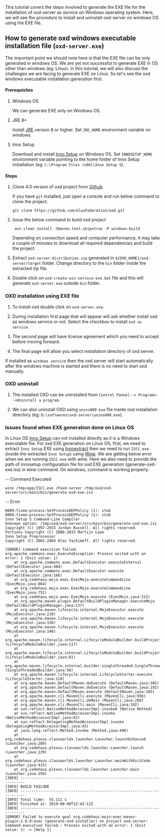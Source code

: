 This tutorial covers the steps involved to generate the EXE file for the installation of oxd-server as service on Windows operating system. Here, we will see the procedure to install and uninstall oxd-server on windows OS using the EXE file.

## How to generate oxd windows executable installation file (`oxd-server.exe`)

The important point we should note here is that the EXE file can be only generated in windows OS. We are yet not successful to generate EXE in OS other than windows (eg: Linux). In this tutorial, we will also discuss the challenges we are facing to generate EXE on Linux. So let's see the oxd windows executable installation generation first.

#### Prerequisites

1. Windows OS

   We can generate EXE only on Windows OS.

1. JRE 8+

   Install [JRE](https://www.oracle.com/technetwork/java/javase/downloads/jre8-downloads-2133155.html) version 8 or higher. Set `JRE_HOME` environment variable on windows.

1. Inno Setup

   Download and install [Inno Setup](http://www.jrsoftware.org/isdl.php) on Windows OS. Set `INNOSETUP_HOME` environment variable pointing to the home folder of Inno Setup installation (eg: `C:\Program Files (x86)\Inno Setup 5`).

#### Steps

1. Clone 4.0 version of oxd project from [Github](https://github.com/GluuFederation/oxd)

   If you have `git` installed, just open a console and run below command to clone the project.
   ```
   git clone https://github.com/GluuFederation/oxd.git
   ```
1. Issue the below command to build oxd project
   ```
    mvn clean install -Dmaven.test.skip=true -P windows-build
   ```
   Depending on connection speed and computer performance, it may take a couple of minutes to download all required dependencies and build the project.

1. Extract `oxd-server-distribution.zip` generated in `${OXD_HOME}/oxd-server/target` folder. Change directory to the `bin` folder inside the extracted zip file.

1. Double click on `oxd-create-win-service-exe.bat` file and this will generate `oxd-server.exe` outside `bin` folder.

### OXD installation using EXE file

1. To install oxd double click on `oxd-server.exe`.

1. During installation first page that will appear will ask whether install oxd as windows service or not. Select the checkbox to install `oxd as service`.

1. The second page will have license agreement which you need to accept before moving forward.

1. The final page will allow you select installation directory of oxd server.

If installed as `windows service` then the oxd server will start automatically after the windows machine is started and there is no need to start oxd manually.

### OXD uninstall

1. The installed OXD can be uninstalled from `Control Pannel--> Programs-->Uninstall a program`.

2. We can also uninstall OXD using `unins000.exe` file inside oxd installation directory (eg: `D:\softwares\oxd-server\unins000.exe`).


### Issues found when EXE generation done on Linux OS

In Linux OS [Inno Setup](http://www.jrsoftware.org/isdl.php) can not installed directly as it is a Windows executable file. For oxd EXE generation on Linux OS, first, we need to extract `Inno Setup` EXE using [Innoextract](http://constexpr.org/innoextract/) then we need to run
`ISCC.exe` (inside the extracted  `Inno Setup`) using [Wine](https://www.winehq.org/). We are getting below error when we are running `ISCC.exe` with wine. Here we also need to provide the path of innosetup configuration file for oxd EXE generation (generate-oxd-exe.iss) in wine command. On windows, command is working properly.

-- Command Executed
```
wine /tmp/app/ISCC.exe /Foxd-server /tmp/oxd/oxd-server/src/main/bin/generate-oxd-exe.iss
```
-- Error

```
0009:fixme:process:SetProcessDEPPolicy (1): stub
0009:fixme:process:SetProcessDEPPolicy (1): stub
Inno Setup 5 Command-Line Compiler
Unknown option: /tmp/oxd/oxd-server/src/main/bin/generate-oxd-exe.iss
Copyright (C) 1997-2015 Jordan Russell. All rights reserved.
Portions Copyright (C) 2000-2015 Martijn Laan
Inno Setup Preprocessor
Copyright (C) 2001-2004 Alex Yackimoff. All rights reserved.

[ERROR] Command execution failed.
org.apache.commons.exec.ExecuteException: Process exited with an error: 1 (Exit value: 1)
    at org.apache.commons.exec.DefaultExecutor.executeInternal (DefaultExecutor.java:404)
    at org.apache.commons.exec.DefaultExecutor.execute (DefaultExecutor.java:166)
    at org.codehaus.mojo.exec.ExecMojo.executeCommandLine (ExecMojo.java:804)
    at org.codehaus.mojo.exec.ExecMojo.executeCommandLine (ExecMojo.java:751)
    at org.codehaus.mojo.exec.ExecMojo.execute (ExecMojo.java:313)
    at org.apache.maven.plugin.DefaultBuildPluginManager.executeMojo (DefaultBuildPluginManager.java:137)
    at org.apache.maven.lifecycle.internal.MojoExecutor.execute (MojoExecutor.java:210)
    at org.apache.maven.lifecycle.internal.MojoExecutor.execute (MojoExecutor.java:156)
    at org.apache.maven.lifecycle.internal.MojoExecutor.execute (MojoExecutor.java:148)
    at org.apache.maven.lifecycle.internal.LifecycleModuleBuilder.buildProject (LifecycleModuleBuilder.java:117)
    at org.apache.maven.lifecycle.internal.LifecycleModuleBuilder.buildProject (LifecycleModuleBuilder.java:81)
    at org.apache.maven.lifecycle.internal.builder.singlethreaded.SingleThreadedBuilder.build (SingleThreadedBuilder.java:56)
    at org.apache.maven.lifecycle.internal.LifecycleStarter.execute (LifecycleStarter.java:128)
    at org.apache.maven.DefaultMaven.doExecute (DefaultMaven.java:305)
    at org.apache.maven.DefaultMaven.doExecute (DefaultMaven.java:192)
    at org.apache.maven.DefaultMaven.execute (DefaultMaven.java:105)
    at org.apache.maven.cli.MavenCli.execute (MavenCli.java:956)
    at org.apache.maven.cli.MavenCli.doMain (MavenCli.java:288)
    at org.apache.maven.cli.MavenCli.main (MavenCli.java:192)
    at sun.reflect.NativeMethodAccessorImpl.invoke0 (Native Method)
    at sun.reflect.NativeMethodAccessorImpl.invoke (NativeMethodAccessorImpl.java:62)
    at sun.reflect.DelegatingMethodAccessorImpl.invoke (DelegatingMethodAccessorImpl.java:43)
    at java.lang.reflect.Method.invoke (Method.java:498)
    at org.codehaus.plexus.classworlds.launcher.Launcher.launchEnhanced (Launcher.java:289)
    at org.codehaus.plexus.classworlds.launcher.Launcher.launch (Launcher.java:229)
    at org.codehaus.plexus.classworlds.launcher.Launcher.mainWithExitCode (Launcher.java:415)
    at org.codehaus.plexus.classworlds.launcher.Launcher.main (Launcher.java:356)
[INFO] ------------------------------------------------------------------------
[INFO] BUILD FAILURE
[INFO] ------------------------------------------------------------------------
[INFO] Total time:  55.111 s
[INFO] Finished at: 2019-08-08T12:42:12Z
[INFO] ------------------------------------------------------------------------
[ERROR] Failed to execute goal org.codehaus.mojo:exec-maven-plugin:1.6.0:exec (generate-oxd-installer) on project oxd-server: Command execution failed.: Process exited with an error: 1 (Exit value: 1) -> [Help 1]

```
